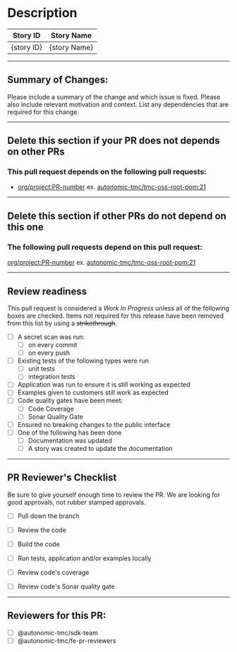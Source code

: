 # Description

| **Story ID** | **Story Name** |
| ------------ | -------------- |
| {story ID} |  {story Name} |

***
## Summary of Changes: 
Please include a summary of the change and which issue is fixed. Please also include relevant motivation and context. List any dependencies that are required for this change.

***
## Delete this section if your PR does not depends on other PRs
### This pull request depends on the following pull requests:
* [org/project:PR-number](https://github.com/autonomic-tmc/tmc-oss-root-pom/pull/1)
ex. [autonomic-tmc/tmc-oss-root-pom:21](https://github.com/autonomic-tmc/tmc-oss-root-pom/pull/21)

***
## Delete this section if other PRs do not depend on this one
### The following pull requests depend on this pull request:
[org/project:PR-number](https://github.com/autonomic-tmc/tmc-oss-root-pom/pull/1)
ex. [autonomic-tmc/tmc-oss-root-pom:21](https://github.com/autonomic-tmc/tmc-oss-root-pom/pull/21)

***
## Review readiness
This pull request is considered a _Work In Progress_ unless all of the following boxes are checked.
Items not required for this release have been removed from this list by using a ~~strikethrough~~.

- [ ] A secret scan was run:
    - [ ] on every commit
    - [ ] on every push
- [ ] Existing tests of the following types were run
    - [ ] unit tests
    - [ ] integration tests
- [ ] Application was run to ensure it is still working as expected
- [ ] Examples given to customers still work as expected
- [ ] Code quality gates have been meet:
    - [ ] Code Coverage
    - [ ] Sonar Quality Gate     
- [ ] Ensured no breaking changes to the public interface
- [ ] One of the following has been done
    - [ ] Documentation was updated
    - [ ] A story was created to update the documentation

***
## PR Reviewer's Checklist
Be sure to give yourself enough time to review the PR.  We are looking for good approvals, not rubber stamped approvals.
- [ ] Pull down the branch
- [ ] Review the code
- [ ] Build the code
- [ ] Run tests, application and/or examples locally
- [ ] Review code's coverage
- [ ] Review code's Sonar quality gate


***
## Reviewers for this PR: 
- [ ] @autonomic-tmc/sdk-team
- [ ] @autonomic-tmc/fe-pr-reviewers
